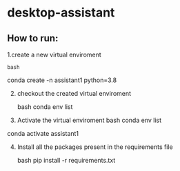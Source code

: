 # desktop-assistant

## How to run:

1.create a new virtual enviroment

    bash
conda create -n assistant1 python=3.8



2.  checkout the created virtual enviroment

    bash
conda env list



3. Activate the virtual enviroment
bash
conda env list


conda activate assistant1

4. Install all the packages present in the requirements file


    bash
pip install -r requirements.txt
